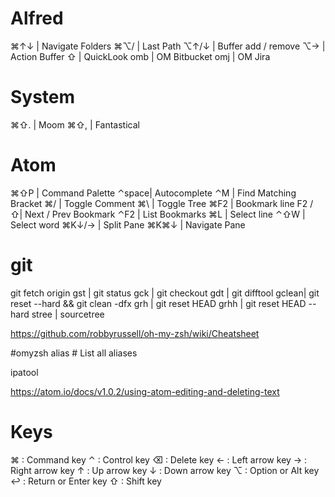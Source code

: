 # Alfred
⌘↑↓   | Navigate Folders
⌘⌥/   | Last Path
⌥↑/↓  | Buffer add / remove
⌥→    | Action Buffer
⇧     | QuickLook
omb   | OM Bitbucket
omj   | OM Jira

# System
⌘⇧.    | Moom
⌘⇧,    | Fantastical

# Atom
⌘⇧P   | Command Palette
⌃space| Autocomplete
⌃M    | Find Matching Bracket
⌘/    | Toggle Comment
⌘\    | Toggle Tree
⌘F2   | Bookmark line
F2 / ⇧| Next / Prev Bookmark
⌃F2   | List Bookmarks
⌘L    | Select line
⌃⇧W   | Select word
⌘K↓/→ | Split Pane
⌘K⌘↓  | Navigate Pane

# git
git fetch origin
gst   | git status
gck   | git checkout
gdt   | git difftool 
gclean| git reset --hard && git clean -dfx
grh   | git reset HEAD
grhh  | git reset HEAD --hard
stree | sourcetree

https://github.com/robbyrussell/oh-my-zsh/wiki/Cheatsheet

#omyzsh
alias # List all aliases

ipatool

https://atom.io/docs/v1.0.2/using-atom-editing-and-deleting-text


# Keys
⌘ : Command key
⌃ : Control key
⌫ : Delete key
← : Left arrow key
→ : Right arrow key
↑ : Up arrow key
↓ : Down arrow key
⌥ : Option or Alt key
↩ : Return or Enter key
⇧ : Shift key
